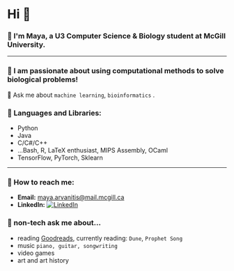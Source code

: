 # Hi 👋

### 🌱 I'm Maya, a U3 Computer Science & Biology student at McGill University.     
--------------------------------------------------------------------
### 🧬 I am passionate about using computational methods to solve biological problems!

💬 Ask me about ```machine learning```, ```bioinformatics``` .  
  
### 🌟 Languages and Libraries: 
- Python  
- Java  
- C/C#/C++  
- ...Bash, R, LaTeX enthusiast, MIPS Assembly, OCaml  
- TensorFlow, PyTorch, Sklearn  

--------------------------------------------------------------------
### 🌟 How to reach me:  
- **Email:** [maya.arvanitis@mail.mcgill.ca](mailto:maya.arvanitis@mail.mcgill.ca)   
- **LinkedIn:** [![LinkedIn](https://img.shields.io/badge/LinkedIn-Connect-blue)](https://www.linkedin.com/in/maya-arvanitis-771853170)

### 🌟 non-tech ask me about...  
- reading [Goodreads](https://www.goodreads.com/user/show/175332198-maya), currently reading: ```Dune```, ```Prophet Song```    
-  music ```piano, guitar, songwriting``` 
-  video games
-  art and art history

